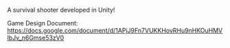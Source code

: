 A survival shooter developed in Unity!

Game Design Document: https://docs.google.com/document/d/1APjJ9Fn7VUKKHovRHu9nHKOuHMVIbJv_n6Gmse53zV0